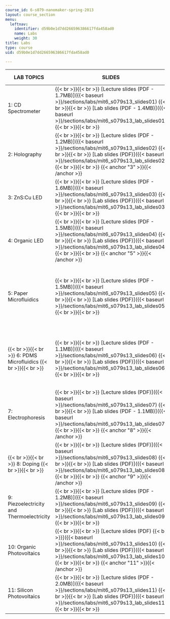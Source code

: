 ```yaml
---
course_id: 6-s079-nanomaker-spring-2013
layout: course_section
menu:
  leftnav:
    identifier: d59b0e1d7dd266596386617fda458ad0
    name: Labs
    weight: 30
title: Labs
type: course
uid: d59b0e1d7dd266596386617fda458ad0

---
```


| LAB TOPICS | SLIDES | PRE-LABS | LAB RESOURCES{{< anchor "1" >}}{{< /anchor >}} |
| --- | --- | --- | --- |
| 1: CD Spectrometer |  {{< br >}}{{< br >}} [Lecture slides (PDF - 1.7MB)]({{< baseurl >}}/sections/labs/mit6_s079s13_slides01) {{< br >}}{{< br >}} [Lab slides (PDF - 1.4MB)]({{< baseurl >}}/sections/labs/mit6_s079s13_lab_slides01) {{< br >}}{{< br >}}  |  {{< br >}}{{< br >}} [Pre-lab exercises (PDF)]({{< baseurl >}}/sections/labs/mit6_s079s13_prelab01) {{< br >}}{{< br >}}  |  {{< br >}}{{< br >}} [Lab measurement sheet (PDF)]({{< baseurl >}}/sections/labs/mit6_s079s13_lab01) {{< br >}}{{< br >}} [Spectrometer calibration (M)](/coursemedia/6-s079-nanomaker-spring-2013/f74a75a7e5d7fb74e6f19b5580697316_Spectrum_Calculate_CD_Spectrometer.m) {{< br >}}{{< br >}} {{< anchor "2" >}}{{< /anchor >}} |
| 2: Holography |  {{< br >}}{{< br >}} [Lecture slides (PDF - 1.2MB)]({{< baseurl >}}/sections/labs/mit6_s079s13_slides02) {{< br >}}{{< br >}} [Lab slides (PDF)]({{< baseurl >}}/sections/labs/mit6_s079s13_lab_slides02) {{< br >}}{{< br >}} {{< anchor "3" >}}{{< /anchor >}} |  {{< br >}}{{< br >}} [Pre-lab exercises (PDF)]({{< baseurl >}}/sections/labs/mit6_s079s13_prelab02) {{< br >}}{{< br >}}  |  {{< br >}}{{< br >}} [Lab measurement sheet (PDF)]({{< baseurl >}}/sections/labs/mit6_s079s13_lab02) {{< br >}}{{< br >}}  |
| 3: ZnS:Cu LED |  {{< br >}}{{< br >}} [Lecture slides (PDF - 1.6MB)]({{< baseurl >}}/sections/labs/mit6_s079s13_slides03) {{< br >}}{{< br >}} [Lab slides (PDF)]({{< baseurl >}}/sections/labs/mit6_s079s13_lab_slides03) {{< br >}}{{< br >}}  |  {{< br >}}{{< br >}} [Pre-lab exercises (PDF)]({{< baseurl >}}/sections/labs/mit6_s079s13_prelab03) {{< br >}}{{< br >}}  |  {{< br >}}{{< br >}} [Lab measurement sheet (PDF)]({{< baseurl >}}/sections/labs/mit6_s079s13_lab03) {{< br >}}{{< br >}}  |
| 4: Organic LED |  {{< br >}}{{< br >}} [Lecture slides (PDF - 1.5MB)]({{< baseurl >}}/sections/labs/mit6_s079s13_slides04) {{< br >}}{{< br >}} [Lab slides (PDF)]({{< baseurl >}}/sections/labs/mit6_s079s13_lab_slides04) {{< br >}}{{< br >}} {{< anchor "5" >}}{{< /anchor >}} |  {{< br >}}{{< br >}} [Pre-lab exercises (PDF)]({{< baseurl >}}/sections/labs/mit6_s079s13_prelab04) {{< br >}}{{< br >}}  |  {{< br >}}{{< br >}} [Lab measurement sheet (PDF)]({{< baseurl >}}/sections/labs/mit6_s079s13_lab04) {{< br >}}{{< br >}}  |
| 5: Paper Microfluidics |  {{< br >}}{{< br >}} [Lecture slides (PDF - 1.5MB)]({{< baseurl >}}/sections/labs/mit6_s079s13_slides05) {{< br >}}{{< br >}} [Lab slides (PDF)]({{< baseurl >}}/sections/labs/mit6_s079s13_lab_slides05) {{< br >}}{{< br >}}  |  {{< br >}}{{< br >}} [Pre-lab exercises (PDF)]({{< baseurl >}}/sections/labs/mit6_s079s13_prelab05) {{< br >}}{{< br >}}  |  {{< br >}}{{< br >}} [Lab measurement sheet (PDF)]({{< baseurl >}}/sections/labs/mit6_s079s13_lab05) {{< br >}}{{< br >}} ![This resource may not render correctly in a screen reader.](/images/inacessible.gif)[Paper template (PDF)]({{< baseurl >}}/sections/labs/mit6_s079s13_papertemp) {{< br >}}{{< br >}} {{< anchor "6" >}}{{< /anchor >}} |
|  {{< br >}}{{< br >}} 6: PDMS Microfluidics {{< br >}}{{< br >}}  |  {{< br >}}{{< br >}} [Lecture slides (PDF - 1.1MB)]({{< baseurl >}}/sections/labs/mit6_s079s13_slides06) {{< br >}}{{< br >}} [Lab slides (PDF)]({{< baseurl >}}/sections/labs/mit6_s079s13_lab_slides06) {{< br >}}{{< br >}}  |  {{< br >}}{{< br >}} [Pre-lab exercises (PDF)]({{< baseurl >}}/sections/labs/mit6_s079s13_prelab06) {{< br >}}{{< br >}}  |  {{< br >}}{{< br >}} [Lab measurement sheet (PDF)]({{< baseurl >}}/sections/labs/mit6_s079s13_lab06) {{< br >}}{{< br >}} ![This resource may not render correctly in a screen reader.](/images/inacessible.gif)[PDMS template (PDF)]({{< baseurl >}}/sections/labs/mit6_s079s13_pdmstemp) {{< br >}}{{< br >}}  |
| 7: Electrophoresis |  {{< br >}}{{< br >}} [Lecture slides (PDF)]({{< baseurl >}}/sections/labs/mit6_s079s13_slides07) {{< br >}}{{< br >}} [Lab slides (PDF - 1.1MB)]({{< baseurl >}}/sections/labs/mit6_s079s13_lab_slides07) {{< br >}}{{< br >}} {{< anchor "8" >}}{{< /anchor >}} |  {{< br >}}{{< br >}} [Pre-lab exercises (PDF)]({{< baseurl >}}/sections/labs/mit6_s079s13_prelab07) {{< br >}}{{< br >}}  |  {{< br >}}{{< br >}} [Lab measurement sheet (PDF)]({{< baseurl >}}/sections/labs/mit6_s079s13_lab07) {{< br >}}{{< br >}}  |
|  {{< br >}}{{< br >}} 8: Doping {{< br >}}{{< br >}}  |  {{< br >}}{{< br >}} [Lecture slides (PDF)]({{< baseurl >}}/sections/labs/mit6_s079s13_slides08) {{< br >}}{{< br >}} [Lab slides (PDF)]({{< baseurl >}}/sections/labs/mit6_s079s13_lab_slides08) {{< br >}}{{< br >}} {{< anchor "9" >}}{{< /anchor >}} |  {{< br >}}{{< br >}} [Pre-lab exercises (PDF)]({{< baseurl >}}/sections/labs/mit6_s079s13_prelab08) {{< br >}}{{< br >}}  |  {{< br >}}{{< br >}} [Lab measurement sheet (PDF)]({{< baseurl >}}/sections/labs/mit6_s079s13_lab08) {{< br >}}{{< br >}}  |
| 9: Piezoelectricity and Thermoelectricity |  {{< br >}}{{< br >}} [Lecture slides (PDF - 1.2MB)]({{< baseurl >}}/sections/labs/mit6_s079s13_slides09) {{< br >}}{{< br >}} [Lab slides (PDF)]({{< baseurl >}}/sections/labs/mit6_s079s13_lab_slides09) {{< br >}}{{< br >}}  |  {{< br >}}{{< br >}} [Pre-lab exercises (PDF)]({{< baseurl >}}/sections/labs/mit6_s079s13_prelab09) {{< br >}}{{< br >}}  |  {{< br >}}{{< br >}} [Lab measurement sheet (PDF)]({{< baseurl >}}/sections/labs/mit6_s079s13_lab09) {{< br >}}{{< br >}}  |
| 10: Organic Photovoltaics |  {{< br >}}{{< br >}} [Lecture slides (PDF)  {{< br >}}]({{< baseurl >}}/sections/labs/mit6_s079s13_slides10) {{< br >}}{{< br >}} [Lab slides (PDF)]({{< baseurl >}}/sections/labs/mit6_s079s13_lab_slides10) {{< br >}}{{< br >}} {{< anchor "11" >}}{{< /anchor >}} |  {{< br >}}{{< br >}} [Pre-lab exercises (PDF)]({{< baseurl >}}/sections/labs/mit6_s079s13_prelab10) {{< br >}}{{< br >}}  |  {{< br >}}{{< br >}} [Lab measurement sheet (PDF)]({{< baseurl >}}/sections/labs/mit6_s079s13_lab10) {{< br >}}{{< br >}}  |
| 11: Silicon Photovoltaics |  {{< br >}}{{< br >}} [Lecture slides (PDF - 2.0MB)]({{< baseurl >}}/sections/labs/mit6_s079s13_slides11) {{< br >}}{{< br >}} [Lab slides (PDF)]({{< baseurl >}}/sections/labs/mit6_s079s13_lab_slides11) {{< br >}}{{< br >}}  |  {{< br >}}{{< br >}} [Pre-lab exercises (PDF)]({{< baseurl >}}/sections/labs/mit6_s079s13_prelab11) {{< br >}}{{< br >}}  |  {{< br >}}{{< br >}} [Lab measurement sheet (PDF)]({{< baseurl >}}/sections/labs/mit6_s079s13_lab11) {{< br >}}{{< br >}}